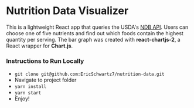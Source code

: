 # Nutrition Data Visualizer

This is a lightweight React app that queries the USDA's <a href='https://ndb.nal.usda.gov/ndb/api/doc'>NDB API</a>. Users can choose one of five nutrients and find out which foods contain the highest quantity per serving. The bar graph was created with <strong>react-chartjs-2</strong>, a React wrapper for <strong>Chart.js</strong>.

### Instructions to Run Locally

- `git clone git@github.com:EricSchwartz7/nutrition-data.git`
- Navigate to project folder
- `yarn install`
- `yarn start`
- Enjoy!
